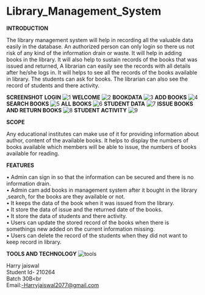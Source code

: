 # Library_Management_System
**INTRODUCTION**
<p/>
The library management system will help in recording all the valuable data easily in the database. 
An authorized person can only login so there us not risk of any kind of the information drain or waste. 
It will help in adding books in the library. It will also help to sustain records of the books that was issued and returned, 
A librarian can easily see the records with all details after he/she logs in. It will helps to see all the records of the books available in library.
The students can ask for books. The librarian can also see the record of students and there activity.<p/>

**SCREENSHOT**
**LOGIN**
![1](https://user-images.githubusercontent.com/83801231/135770528-f78db065-298b-4813-8d14-e94b2536ae63.jpg)
**WELCOME**
![2](https://user-images.githubusercontent.com/83801231/135770539-377831fc-556d-4ab7-ba5a-2f2986ed4294.jpg)
**BOOKDATA**
![3](https://user-images.githubusercontent.com/83801231/135770542-043eb9b5-3a84-4767-b5ae-2298ce7ef0fa.jpg)
**ADD BOOKS**
![4](https://user-images.githubusercontent.com/83801231/135770559-cfb2ffd0-00e3-4381-9068-fd26839d9f13.jpg)
**SEARCH BOOKS**
![5](https://user-images.githubusercontent.com/83801231/135770561-458d3079-f2a4-413e-a72a-174a9ba5133e.jpg)
**ALL BOOKS**
![6](https://user-images.githubusercontent.com/83801231/135770564-4b25b730-d581-4236-9b72-099607854800.jpg)
**STUDENT DATA**
![7](https://user-images.githubusercontent.com/83801231/135770567-5687d826-cc69-4f7c-8dbc-d0685ee17447.jpg)
**ISSUE BOOKS AND RETURN BOOKS**
![8](https://user-images.githubusercontent.com/83801231/135770572-b98f31a4-c283-42dc-a30e-15785044a58c.jpg)
**STUDENT ACTIVITY**
![9](https://user-images.githubusercontent.com/83801231/135770674-26174dd9-f731-46b5-b9a3-2b6a3aae2ff9.jpg)

**SCOPE**
<p/>
Any educational institutes can make use of it for providing information about author, content of the available books.
It helps to display the numbers of books available which members will be able to issue, the numbers of books available for reading.<p/>

**FEATURES**
<p>
  •	Admin can sign in  so that the information can be secured and there is no information drain.<br>
•	Admin cam add books in management system after it bought in the library ,search, for the books are they available or not.<br>
•	It keeps the data of the book when it was issued from the library.<br>
•	It store the data of issue and the returned date of the books.<br>
•	It store the data of students and there activity.<br>
•	Users can update the stored record of the books when there is somethings new added on the current information missing.<br>
•	Users can delete the record of the students when they did not want to keep record in library.<br>
  <p>
    
**TOOLS AND TECHNOLOGY**
    ![tools](https://user-images.githubusercontent.com/83801231/135771345-e2ca238e-7a23-4ea6-b1b9-f636a1d46dac.jpg)
    
    
    
Harry jaiswal<br>
  Student Id- 210264<br>
     Batch 30B<br    
       Email:-Harryjaiswal2077@gmail.com<br>




